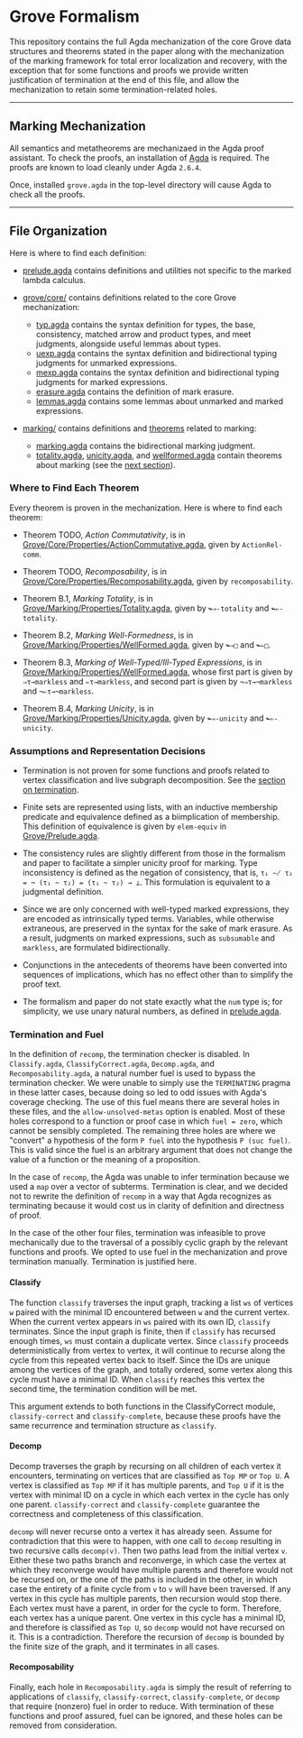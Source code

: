 # Grove Formalism

This repository contains the full Agda mechanization of the core Grove data structures and theorems stated in the paper along with the mechanization of the marking framework for total error localization and recovery, with the exception that for some functions and proofs we provide written justification of termination at the end of this file, and allow the mechanization to retain some termination-related holes. 

---

## Marking Mechanization

All semantics and metatheorems are mechanizaed in the Agda proof assistant. To check the proofs, an installation of [Agda](https://wiki.portal.chalmers.se/agda/pmwiki.php?n=Main.Download) is required. The proofs are known to load cleanly under Agda `2.6.4`.

Once, installed `grove.agda` in the top-level directory will cause Agda to check all the proofs.

---

## File Organization

Here is where to find each definition:

- [prelude.agda](./Grove/Prelude.agda) contains definitions and utilities not specific to the marked
    lambda calculus.

- [grove/core/](./Grove/core) contains definitions related to the core Grove mechanization:
  - [typ.agda](./core/typ.agda) contains the syntax definition for types, the base, consistency,
        matched arrow and product types, and meet judgments, alongside useful lemmas about types.
  - [uexp.agda](./core/uexp.agda) contains the syntax definition and bidirectional typing
        judgments for unmarked expressions.
  - [mexp.agda](./core/mexp.agda) contains the syntax definition and bidirectional typing
        judgments for marked expressions.
  - [erasure.agda](./core/erasure.agda) contains the definition of mark erasure.
  - [lemmas.agda](./core/lemmas.agda) contains some lemmas about unmarked and marked
        expressions.

- [marking/](./Grove/Marking) contains definitions and [theorems](#where-to-find-each-theorem) related
    to marking:
  - [marking.agda](./Grove/Marking/Marking.agda) contains the bidirectional marking judgment.
  - [totality.agda](./Grove/Marking/Properties/Totality.agda), [unicity.agda](./Grove/Marking/Properties/Unicity.agda), and
        [wellformed.agda](./Grove/Marking/Properties/WellFormed.agda) contain theorems about marking (see the [next
    section](#where-to-find-each-theorem)).

### Where to Find Each Theorem

Every theorem is proven in the mechanization. Here is where to find each theorem:

- Theorem TODO, *Action Commutativity*, is in [Grove/Core/Properties/ActionCommutative.agda](./Grove/Core/Properties/ActionCommutative.agda), given by `ActionRel-comm`.

- Theorem TODO, *Recomposability*, is in [Grove/Core/Properties/Recomposability.agda](./Grove/Core/Properties/Recomposability.agda), given by `recomposability`.

- Theorem B.1, *Marking Totality*, is in [Grove/Marking/Properties/Totality.agda](./Grove/Marking/Properties/Totality.agda), given by `↬⇒-totality` and `↬⇐-totality`.

- Theorem B.2, *Marking Well-Formedness*, is in [Grove/Marking/Properties/WellFormed.agda](./Grove/Marking/Properties/WellFormed.agda), given by `↬⇒□` and `↬⇐□`.

- Theorem B.3, *Marking of Well-Typed/Ill-Typed Expressions*, is in [Grove/Marking/Properties/WellFormed.agda](./Grove/Marking/Properties/WellFormed.agda), whose first part is given by `⇒τ→markless` and `⇐τ→markless`, and second part is given by `¬⇒τ→¬markless` and `¬⇐τ→¬markless`.

- Theorem B.4, *Marking Unicity*, is in [Grove/Marking/Properties/Unicity.agda](./Grove/Marking/Properties/Unicity.agda), given by `↬⇒-unicity` and `↬⇐-unicity`.

### Assumptions and Representation Decisions

- Termination is not proven for some functions and proofs related to vertex classification and live subgraph decomposition. See the [section on termination](#termination-and-fuel).

- Finite sets are represented using lists, with an inductive membership predicate and equivalence defined as a biimplication of membership. This definition of equivalence is given by `elem-equiv` in [Grove/Prelude.agda](./Grove/Prelude.agda).

- The consistency rules are slightly different from those in the formalism and paper to facilitate
    a simpler unicity proof for marking. Type inconsistency is defined as the negation of
    consistency, that is, `τ₁ ~̸ τ₂ = ¬ (τ₁ ~ τ₂) = (τ₁ ~ τ₂) → ⊥`. This formulation is equivalent to
    a judgmental definition.

- Since we are only concerned with well-typed marked expressions, they are encoded as
    intrinsically typed terms. Variables, while otherwise extraneous, are preserved in the syntax
    for the sake of mark erasure. As a result, judgments on marked expressions, such as `subsumable`
    and `markless`, are formulated bidirectionally.

- Conjunctions in the antecedents of theorems have been converted into sequences of implications,
    which has no effect other than to simplify the proof text.

- The formalism and paper do not state exactly what the `num` type is; for simplicity, we use
    unary natural numbers, as defined in [prelude.agda](./Grove/Prelude.agda).

### Termination and Fuel

In the definition of `recomp`, the termination checker is disabled. In `Classify.agda`, `ClassifyCorrect.agda`, `Decomp.agda`, and `Recomposability.agda`, a natural number fuel is used to bypass the termination checker. We were unable to simply use the `TERMINATING` pragma in these latter cases, because doing so led to odd issues with Agda's coverage checking. The use of this fuel means there are several holes in these files, and the `allow-unsolved-metas` option is enabled. Most of these holes correspond to a function or proof case in which `fuel = zero`, which cannot be sensibly completed. The remaining three holes are where we "convert" a hypothesis of the form `P fuel` into the hypothesis `P (suc fuel)`. This is valid since the fuel is an arbitrary argument that does not change the value of a function or the meaning of a proposition.

In the case of `recomp`, the Agda was unable to infer termination because we used a `map` over a vector of subterms. Termination is clear, and we decided not to rewrite the definition of `recomp` in a way that Agda recognizes as terminating because it would cost us in clarity of definition and directness of proof. 

In the case of the other four files, termination was infeasible to prove mechanically due to the traversal of a possibly cyclic graph by the relevant functions and proofs. We opted to use fuel in the mechanization and prove termination manually. Termination is justified here. 

#### Classify 

The function `classify` traverses the input graph, tracking a list `ws` of vertices `w` paired with the minimal ID encountered between `w` and the current vertex. When the current vertex appears in `ws` paired with its own ID, `classify` terminates. Since the input graph is finite, then if `classify` has recursed enough times, `ws` must contain a duplicate vertex. Since `classify` proceeds deterministically from vertex to vertex, it will continue to recurse along the cycle from this repeated vertex back to itself. Since the IDs are unique among the vertices of the graph, and totally ordered, some vertex along this cycle must have a minimal ID. When `classify` reaches this vertex the second time, the termination condition will be met.  

This argument extends to both functions in the ClassifyCorrect module, `classify-correct` and `classify-complete`, because these proofs have the same recurrence and termination structure as `classify`.

#### Decomp

Decomp traverses the graph by recursing on all children of each vertex it encounters, terminating on vertices that are classified as `Top MP` or `Top U`. A vertex is classified as `Top MP` if it has multiple parents, and `Top U` if it is the vertex with minimal ID on a cycle in which each vertex in the cycle has only one parent. `classify-correct` and `classify-complete` guarantee the correctness and completeness of this classification. 

`decomp` will never recurse onto a vertex it has already seen. Assume for contradiction that this were to happen, with one call to `decomp` resulting in two recursive calls `decomp(v)`. Then two paths lead from the initial vertex `v`.  Either these two paths branch and reconverge, in which case the vertex at which they reconverge would have multiple parents and therefore would not be recursed on, or the one of the paths is included in the other, in which case the entirety of a finite cycle from `v` to `v` will have been traversed. If any vertex in this cycle has multiple parents, then recursion would stop there. Each vertex must have a parent, in order for the cycle to form. Therefore, each vertex has a unique parent. One vertex in this cycle has a minimal ID, and therefore is classified as `Top U`, so `decomp` would not have recursed on it. This is a contradiction. Therefore the recursion of `decomp` is bounded by the finite size of the graph, and it terminates in all cases.

#### Recomposability

Finally, each hole in `Recomposability.agda` is simply the result of referring to applications of `classify`, `classify-correct`, `classify-complete`, or `decomp` that require (nonzero) fuel in order to reduce. With termination of these functions and proof assured, fuel can be ignored, and these holes can be removed from consideration.  

